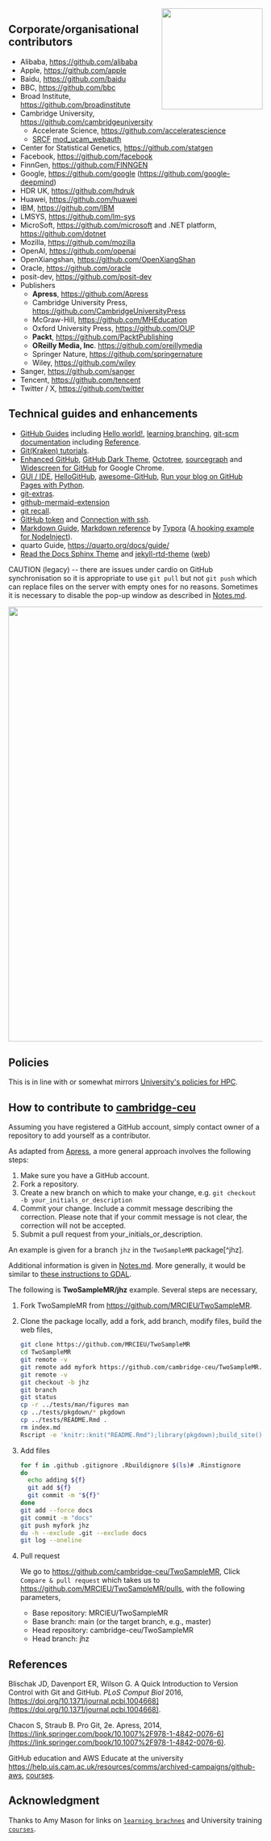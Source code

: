 <img src="https://cdn.freebiesupply.com/logos/large/2x/github-icon-logo-png-transparent.png" width="200" height="200" align="right">

## Corporate/organisational contributors

  * Alibaba, <https://github.com/alibaba>
  * Apple, <https://github.com/apple>
  * Baidu, <https://github.com/baidu>
  * BBC, <https://github.com/bbc>
  * Broad Institute, <https://github.com/broadinstitute>
  * Cambridge University, <https://github.com/cambridgeuniversity>
    - Accelerate Science, <https://github.com/acceleratescience>
    - [SRCF](https://github.com/SRCF/) [mod_ucam_webauth](https://docs.srcf.net/reference/web-hosting/raven-authentication/)
  * Center for Statistical Genetics, <https://github.com/statgen>
  * Facebook, <https://github.com/facebook>
  * FinnGen, <https://github.com/FINNGEN>
  * Google, <https://github.com/google> (<https://github.com/google-deepmind>)
  * HDR UK, <https://github.com/hdruk>
  * Huawei, <https://github.com/huawei>
  * IBM, <https://github.com/IBM>
  * LMSYS, <https://github.com/lm-sys>
  * MicroSoft, <https://github.com/microsoft> and .NET platform, <https://github.com/dotnet>
  * Mozilla, <https://github.com/mozilla>
  * OpenAI, <https://github.com/openai>
  * OpenXiangshan, <https://github.com/OpenXiangShan>
  * Oracle, <https://github.com/oracle>
  * posit-dev, <https://github.com/posit-dev>
  * Publishers
    - **Apress**, <https://github.com/Apress>
    - Cambridge University Press, <https://github.com/CambridgeUniversityPress>
    - McGraw-Hill, <https://github.com/MHEducation>
    - Oxford University Press, <https://github.com/OUP>
    - **Packt**, <https://github.com/PacktPublishing>
    - **OReilly Media, Inc**. <https://github.com/oreillymedia>
    - Springer Nature, <https://github.com/springernature>
    - Wiley, <https://github.com/wiley>
  * Sanger, <https://github.com/sanger>
  * Tencent, <https://github.com/tencent>
  * Twitter / X, <https://github.com/twitter>

## Technical guides and enhancements

   * [GitHub Guides](https://guides.github.com/) including [Hello world!](https://guides.github.com/activities/hello-world/), [learning branching](https://learngitbranching.js.org/), [git-scm documentation](https://git-scm.com/doc) including [Reference](https://git-scm.com/docs/).
   * [Git(Kraken) tutorials](https://www.gitkraken.com/learn/git/tutorials).
   * [Enhanced GitHub](https://github.com/softvar/enhanced-github), [GitHub Dark Theme](https://github.com/poychang/github-dark-theme), [Octotree](https://github.com/ovity/octotree), [sourcegraph](https://github.com/sourcegraph/sourcegraph) and [Widescreen for GitHub](https://github.com/sqren/github-widescreen) for Google Chrome.
   * [GUI / IDE](https://jinghuazhao.github.io/physalia/IDE/), [HelloGitHub](https://hellogithub.com/), [awesome-GitHub](https://github.com/Kikobeats/awesome-github), [Run your blog on GitHub Pages with Python](https://opensource.com/article/19/5/run-your-blog-github-pages-python).
   * [git-extras](https://github.com/tj/git-extras).
   * [github-mermaid-extension](https://github.com/BackMarket/github-mermaid-extension)
   * [git recall](https://github.com/Fakerr/git-recall.git).
   * [GitHub token](https://docs.github.com/en/github/authenticating-to-github/creating-a-personal-access-token) and [Connection with ssh](https://docs.github.com/en/github/authenticating-to-github/connecting-to-github-with-ssh).
   * [Markdown Guide](https://www.markdownguide.org/), [Markdown reference](https://support.typora.io/Markdown-Reference/) by [Typora](https://typora.io/) ([A hooking example for NodeInject](https://github.com/DiamondHunters/NodeInject_Hook_example)).
   * quarto Guide, <https://quarto.org/docs/guide/>
   * [Read the Docs Sphinx Theme](https://sphinx-rtd-theme.readthedocs.io/en/stable/) and [jekyll-rtd-theme](http://jekyllthemes.org/themes/jekyll-rtd-theme/) ([web](https://jekyll-rtd-theme.rundocs.io/))

CAUTION (legacy) -- there are issues under cardio on GitHub synchronisation so it is appropriate to use `git pull` but not `git push` which can replace files on the server with empty ones for no reasons. Sometimes it is necessary to disable the pop-up window as described in [Notes.md](Notes.md).

<a href="https://phdcomics.com/comics/archive.php?comicid=1531"><img src="http://www.phdcomics.com/comics/archive/phd101212s.gif" width="760" height="860" align="center"></a>

## Policies

This is in line with or somewhat mirrors [University's policies for HPC](https://docs.hpc.cam.ac.uk/hpc/user-guide/policies.html).

## How to contribute to [cambridge-ceu](https://github.com/cambridge-ceu)

Assuming you have registered a GitHub account, simply contact owner of a repository to add yourself as a contributor.

As adapted from [Apress](https://github.com/apress), a more general approach involves the following steps:

1. Make sure you have a GitHub account.
2. Fork a repository.
3. Create a new branch on which to make your change, e.g. `git checkout -b your_initials_or_description`
4. Commit your change. Include a commit message describing the correction. Please note that if your commit message is not clear, the correction will not be accepted.
5. Submit a pull request from your_initials_or_description.

An example is given for a branch `jhz` in the `TwoSampleMR` package[^jhz].

Additional information is given in [Notes.md](Notes.md). More generally, it would be similar to [these instructions to GDAL](https://github.com/OSGeo/gdal/blob/master/CONTRIBUTING.md).

The following is **TwoSampleMR/jhz** example. Several steps are necessary,

1. Fork TwoSampleMR from <https://github.com/MRCIEU/TwoSampleMR>.
2. Clone the package locally, add a fork, add branch, modify files, build the web files,

    ```bash
    git clone https://github.com/MRCIEU/TwoSampleMR
    cd TwoSampleMR
    git remote -v
    git remote add myfork https://github.com/cambridge-ceu/TwoSampleMR.git
    git remote -v
    git checkout -b jhz
    git branch
    git status
    cp -r ../tests/man/figures man
    cp ../tests/pkgdown/* pkgdown
    cp ../tests/README.Rmd .
    rm index.md
    Rscript -e 'knitr::knit("README.Rmd");library(pkgdown);build_site()'
    ```
3. Add files

    ```bash
    for f in .github .gitignore .Rbuildignore $(ls)# .Rinstignore
    do
      echo adding ${f}
      git add ${f}
      git commit -m "${f}"
    done
    git add --force docs
    git commit -m "docs"
    git push myfork jhz
    du -h --exclude .git --exclude docs
    git log --oneline
    ```

4. Pull request

    We go to <https://github.com/cambridge-ceu/TwoSampleMR>, Click `Compare & pull request` which takes us to 
    <https://github.com/MRCIEU/TwoSampleMR/pulls>, with the following parameters,

    * Base repository: MRCIEU/TwoSampleMR
    * Base branch: main (or the target branch, e.g., master)
    * Head repository: cambridge-ceu/TwoSampleMR
    * Head branch: jhz

## References

Blischak JD, Davenport ER, Wilson G. A Quick Introduction to Version Control with Git and GitHub. *PLoS Comput Biol* 2016, [https://doi.org/10.1371/journal.pcbi.1004668](https://doi.org/10.1371/journal.pcbi.1004668).

Chacon S, Straub B. Pro Git, 2e. Apress, 2014, [https://link.springer.com/book/10.1007%2F978-1-4842-0076-6](https://link.springer.com/book/10.1007%2F978-1-4842-0076-6).

GitHub education and AWS Educate at the university <https://help.uis.cam.ac.uk/resources/comms/archived-campaigns/github-aws>, [courses](https://www.training.cam.ac.uk/event/4423832).

## Acknowledgment

Thanks to Amy Mason for links on [`learning brachnes`](https://learngitbranching.js.org/) and University training [`courses`](https://www.training.cam.ac.uk/event/4423832).

